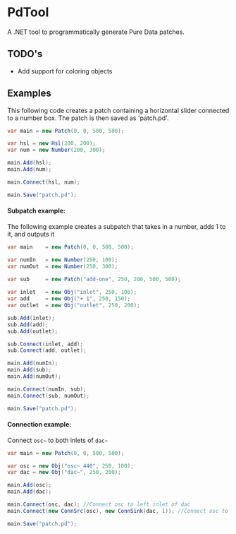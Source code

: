 # PdTool
A .NET tool to programmatically generate Pure Data patches.

## TODO's
<ul>

<li>Add support for coloring objects</li>

</ul>

## Examples
This following code creates a patch containing a horizontal slider connected to a number box. The patch is then saved as 'patch.pd'.

```csharp
var main = new Patch(0, 0, 500, 500);

var hsl = new Hsl(200, 200);
var num = new Number(200, 300);

main.Add(hsl);
main.Add(num);

main.Connect(hsl, num);

main.Save("patch.pd");
```

#### Subpatch example:
The following example creates a subpatch that takes in a number, adds 1 to it, and outputs it

```csharp
var main    = new Patch(0, 0, 500, 500);

var numIn   = new Number(250, 100);
var numOut  = new Number(250, 300);
            
var sub     = new Patch("add-one", 250, 200, 500, 500);

var inlet   = new Obj("inlet", 250, 100);
var add     = new Obj("+ 1", 250, 150);
var outlet  = new Obj("outlet", 250, 200);

sub.Add(inlet);
sub.Add(add);
sub.Add(outlet);

sub.Connect(inlet, add);
sub.Connect(add, outlet);

main.Add(numIn);
main.Add(sub);
main.Add(numOut);

main.Connect(numIn, sub);
main.Connect(sub, numOut);

main.Save("patch.pd");

```

#### Connection example:
Connect `osc~` to both inlets of `dac~`

```csharp
var main = new Patch(0, 0, 500, 500);

var osc = new Obj("osc~ 440", 250, 100);
var dac = new Obj("dac~", 250, 200);

main.Add(osc);
main.Add(dac);

main.Connect(osc, dac); //Connect osc to left inlet of dac
main.Connect(new ConnSrc(osc), new ConnSink(dac, 1)); //Connect osc to right inlet of dac

main.Save("patch.pd");
```
